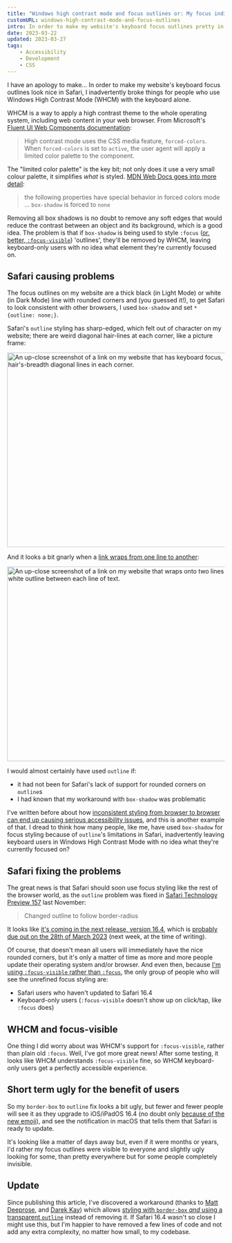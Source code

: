 ```yaml
---
title: "Windows high contrast mode and focus outlines or: My focus indicators were inaccessible"
customURL: windows-high-contrast-mode-and-focus-outlines
intro: In order to make my website's keyboard focus outlines pretty in Safari, I inadvertently broke things for people who use Windows High Contrast Mode.
date: 2023-03-22
updated: 2023-03-27
tags:
    - Accessibility
    - Development
    - CSS
---
```


I have an apology to make… In order to make my website's keyboard focus outlines look nice in Safari, I inadvertently broke things for people who use Windows High Contrast Mode (WHCM) with the keyboard alone.

WHCM is a way to apply a high contrast theme to the whole operating system, including web content in your web browser. From Microsoft's [Fluent UI Web Components documentation](https://learn.microsoft.com/en-us/fluent-ui/web-components/design-system/high-contrast):

> High contrast mode uses the CSS media feature, `forced-colors`. When `forced-colors` is set to `active`, the user agent will apply a limited color palette to the component.

The "limited color palette" is the key bit; not only does it use a very small colour palette, it simplifies *what* is styled. [MDN Web Docs goes into more detail](https://developer.mozilla.org/en-US/docs/Web/CSS/@media/forced-colors):

> the following properties have special behavior in forced colors mode … `box-shadow` is forced to `none`

Removing all box shadows is no doubt to remove any soft edges that would reduce the contrast between an object and its background, which is a good idea. The problem is that if `box-shadow` is being used to style `:focus` ([or, better, `:focus-visible`](/blog/refining-focus-styles-with-focus-visible)) 'outlines', they'll be removed by WHCM, leaving keyboard-only users with no idea what element they're currently focused on.


## Safari causing problems

The focus outlines on my website are a thick black (in Light Mode) or white (in Dark Mode) line with rounded corners and (you guessed it!), to get Safari to look consistent with other browsers, I used `box-shadow` and set `* {outline: none;}`.

Safari's `outline` styling has sharp-edged, which felt out of character on my website; there are weird diagonal hair-lines at each corner, like a picture frame:

<picture>
    <source srcset="/assets/img/blog/safari-outline-corners.avif" type="image/avif" />
    <source srcset="/assets/img/blog/safari-outline-corners.webp" type="image/webp" />
    <img src="/assets/img/blog/safari-outline-corners.png" alt="An up-close screenshot of a link on my website that has keyboard focus, showing a square-edged white outline with hair's-breadth diagonal lines in each corner." width="800" height="450" loading="lazy" decoding="async" />
</picture>

And it looks a bit gnarly when a [link wraps from one line to another](/blog/cleaner-focus-outlines-with-box-decoration-break):

<picture>
    <source srcset="/assets/img/blog/safari-outline-wrap.avif" type="image/avif" />
    <source srcset="/assets/img/blog/safari-outline-wrap.webp" type="image/webp" />
    <img src="/assets/img/blog/safari-outline-wrap.png" alt="An up-close screenshot of a link on my website that wraps onto two lines has keyboard focus, showing gaps in the white outline between each line of text." width="800" height="450" loading="lazy" decoding="async" />
</picture>

I would almost certainly have used `outline` if:

- it had not been for Safari's lack of support for rounded corners on `outline`s
- I had known that my workaround with `box-shadow` was problematic

I've written before about how [inconsistent styling from browser to browser can end up causing serious accessibility issues](/blog/form-styling-limitations-are-an-accessibility-issue), and this is another example of that. I dread to think how many people, like me, have used `box-shadow` for focus styling because of `outline`'s limitations in Safari, inadvertently leaving keyboard users in Windows High Contrast Mode with no idea what they're currently focused on?


## Safari fixing the problems

The great news is that Safari should soon use focus styling like the rest of the browser world, as the `outline` problem was fixed in [Safari Technology Preview 157](https://webkit.org/blog/13575/release-notes-for-safari-technology-preview-157/) last November:

> Changed outline to follow border-radius

It looks like [it's coming in the next release, version 16.4](https://developer.apple.com/documentation/safari-release-notes/safari-16_4-release-notes), which is [probably due out on the 28th of March 2023](https://www.macrumors.com/guide/ios-16-4-release-date/) (next week, at the time of writing).

Of course, that doesn't mean all users will immediately have the nice rounded corners, but it's only a matter of time as more and more people update their operating system and/or browser. And even then, because [I'm using `:focus-visible` rather than `:focus`](/blog/refining-focus-styles-with-focus-visible), the only group of people who will see the unrefined focus styling are:

- Safari users who haven't updated to Safari 16.4
- Keyboard-only users (`:focus-visible` doesn't show up on click/tap, like `:focus` does)


## WHCM and focus-visible

One thing I did worry about was WHCM's support for `:focus-visible`, rather than plain old `:focus`. Well, I've got more great news! After some testing, it looks like WHCM understands `:focus-visible` fine, so WHCM keyboard-only users get a perfectly accessible experience.


## Short term ugly for the benefit of users

So my `border-box` to `outline` fix looks a bit ugly, but fewer and fewer people will see it as they upgrade to iOS/iPadOS 16.4 (no doubt only [because of the new emoji](https://twitter.com/gruber/status/1306413329544605698)), and see the notification in macOS that tells them that Safari is ready to update.

It's looking like a matter of days away but, even if it were months or years, I'd rather my focus outlines were visible to everyone and slightly ugly looking for some, than pretty everywhere but for some people completely invisible.


## Update

Since publishing this article, I've discovered a workaround (thanks to [Matt Deeprose](https://oldbytes.space/@vleguru), and [Darek Kay](https://fosstodon.org/@darekkay)) which allows [styling with `border-box` *and* using a transparent `outline`](https://stackoverflow.com/questions/52589391/css-box-shadow-vs-outline/52616313#52616313) instead of removing it. If Safari 16.4 wasn't so close I might use this, but I'm happier to have removed a few lines of code and not add any extra complexity, no matter how small, to my codebase.
